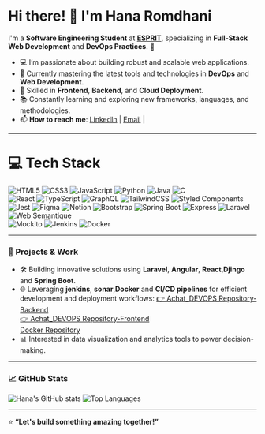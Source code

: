 # Hi there! 👋 I'm Hana Romdhani

I'm a **Software Engineering Student** at **[ESPRIT](https://esprit.tn/)**, specializing in **Full-Stack Web Development** and **DevOps Practices**. 🚀
- 💻 I’m passionate about building robust and scalable web applications.
- 🌱 Currently mastering the latest tools and technologies in **DevOps** and **Web Development**.
- 🔧 Skilled in **Frontend**, **Backend**, and **Cloud Deployment**.
- 📚 Constantly learning and exploring new frameworks, languages, and methodologies.
- 📫 **How to reach me**: [LinkedIn](https://www.linkedin.com/in/romdhani-hana) | [Email](hanaromdhani98@gmail.com) | 
---
# 💻 Tech Stack
<!-- Badges from https://github.com/Ileriayo/markdown-badges -->
![HTML5](https://img.shields.io/badge/html5-%23E34F26.svg?style=for-the-badge&logo=html5&logoColor=white)
![CSS3](https://img.shields.io/badge/css3-%231572B6.svg?style=for-the-badge&logo=css3&logoColor=white)
![JavaScript](https://img.shields.io/badge/javascript-%23323330.svg?style=for-the-badge&logo=javascript&logoColor=%23F7DF1E)
![Python](https://img.shields.io/badge/python-3670A0?style=for-the-badge&logo=python&logoColor=ffdd54)
![Java](https://img.shields.io/badge/java-%23ED8B00.svg?style=for-the-badge&logo=openjdk&logoColor=white)
![C](https://img.shields.io/badge/c-%2300599C.svg?style=for-the-badge&logo=c&logoColor=white)<br/>
![React](https://img.shields.io/badge/react-%2320232a.svg?style=for-the-badge&logo=react&logoColor=%2361DAFB)
![TypeScript](https://img.shields.io/badge/typescript-%23007ACC.svg?style=for-the-badge&logo=typescript&logoColor=white)
![GraphQL](https://img.shields.io/badge/-GraphQL-E10098?style=for-the-badge&logo=graphql&logoColor=white)
![TailwindCSS](https://img.shields.io/badge/tailwindcss-%2338B2AC.svg?style=for-the-badge&logo=tailwind-css&logoColor=white)
![Styled Components](https://img.shields.io/badge/styled--components-DB7093?style=for-the-badge&logo=styled-components&logoColor=white)<br/>
![Jest](https://img.shields.io/badge/-jest-%23C21325?style=for-the-badge&logo=jest&logoColor=white)
![Figma](https://img.shields.io/badge/figma-%23F24E1E.svg?style=for-the-badge&logo=figma&logoColor=white)
![Notion](https://img.shields.io/badge/Notion-%23000000.svg?style=for-the-badge&logo=notion&logoColor=white)
![Bootstrap](https://img.shields.io/badge/Bootstrap-%23563D7C.svg?style=for-the-badge&logo=bootstrap&logoColor=white)
![Spring Boot](https://img.shields.io/badge/SpringBoot-%236DB33F.svg?style=for-the-badge&logo=springboot&logoColor=white)
![Express](https://img.shields.io/badge/Express-%23000000.svg?style=for-the-badge&logo=express&logoColor=white)
![Laravel](https://img.shields.io/badge/Laravel-%23FF2D20.svg?style=for-the-badge&logo=laravel&logoColor=white)
![Web Semantique](https://img.shields.io/badge/Web%20Semantique-%2300AAE4.svg?style=for-the-badge)<br/>
![Mockito](https://img.shields.io/badge/Mockito-%2346A48A.svg?style=for-the-badge&logo=java&logoColor=white)
![Jenkins](https://img.shields.io/badge/Jenkins-%23D24939.svg?style=for-the-badge&logo=jenkins&logoColor=white)
![Docker](https://img.shields.io/badge/Docker-%230db7ed.svg?style=for-the-badge&logo=docker&logoColor=white)

---
### 🔭 Projects & Work
- 🛠️ Building innovative solutions using **Laravel**, **Angular**, **React**,**Djingo** and **Spring Boot**.
- 🌐 Leveraging **jenkins**, **sonar**,**Docker** and **CI/CD pipelines** for efficient development and deployment workflows:
[👉 Achat_DEVOPS Repository-Backend](https://github.com/amenibensaada/Achat_DEVOPS/tree/Produit)<br>
[👉 Achat_DEVOPS Repository-Frontend](https://github.com/Hana-Romdhani/CRUDFrontDevops)<br>
[Docker Repository](https://hub.docker.com/u/romdhanihana)
- 📊 Interested in data visualization and analytics tools to power decision-making.
---
### 📈 GitHub Stats
![Hana's GitHub stats](https://github-readme-stats.vercel.app/api?username=Hana-Romdhani&show_icons=true&theme=radical)
![Top Languages](https://github-readme-stats.vercel.app/api/top-langs/?username=Hana-Romdhani&layout=compact&theme=radical)

---

⭐️ **“Let's build something amazing together!”**

